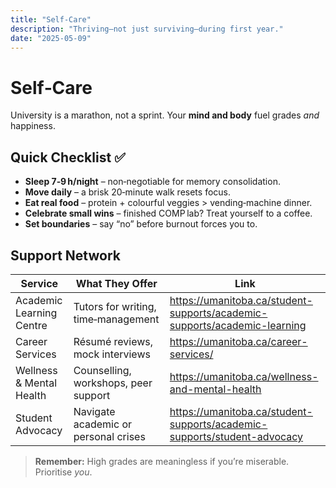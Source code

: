 ```yaml
---
title: "Self‑Care"
description: "Thriving—not just surviving—during first year."
date: "2025-05-09"
---
```


# Self‑Care

University is a marathon, not a sprint. Your **mind and body** fuel grades _and_ happiness.

## Quick Checklist ✅

- **Sleep 7‑9 h/night** – non‑negotiable for memory consolidation.  
- **Move daily** – a brisk 20‑minute walk resets focus.  
- **Eat real food** – protein + colourful veggies > vending‑machine dinner.  
- **Celebrate small wins** – finished COMP lab? Treat yourself to a coffee.  
- **Set boundaries** – say “no” before burnout forces you to.

## Support Network

| Service | What They Offer | Link |
|---------|-----------------|------|
| Academic Learning Centre | Tutors for writing, time‑management | <https://umanitoba.ca/student-supports/academic-supports/academic-learning> |
| Career Services | Résumé reviews, mock interviews | <https://umanitoba.ca/career-services/> |
| Wellness & Mental Health | Counselling, workshops, peer support | <https://umanitoba.ca/wellness-and-mental-health> |
| Student Advocacy | Navigate academic or personal crises | <https://umanitoba.ca/student-supports/academic-supports/student-advocacy> |

> **Remember:** High grades are meaningless if you’re miserable. Prioritise _you_.

